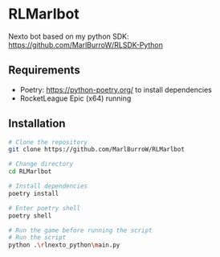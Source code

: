 # RLMarlbot

Nexto bot based on my python SDK: https://github.com/MarlBurroW/RLSDK-Python

## Requirements

- Poetry: https://python-poetry.org/ to install dependencies
- RocketLeague Epic (x64) running

## Installation

```bash
# Clone the repository
git clone https://github.com/MarlBurroW/RLMarlbot

# Change directory
cd RLMarlbot

# Install dependencies
poetry install

# Enter poetry shell
poetry shell

# Run the game before running the script 
# Run the script
python .\rlnexto_python\main.py
```

